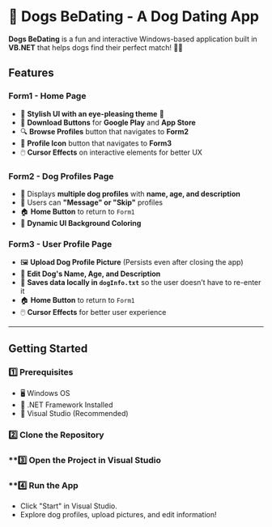 # 🐶 Dogs BeDating - A Dog Dating App

**Dogs BeDating** is a fun and interactive Windows-based application built in **VB.NET** that helps dogs find their perfect match! 🐾💕

##  Features

### **Form1 - Home Page**
- 🐾 **Stylish UI with an eye-pleasing theme** 🎨
- 🛒 **Download Buttons** for **Google Play** and **App Store**
- 🔍 **Browse Profiles** button that navigates to **Form2**
- 🐾 **Profile Icon** button that navigates to **Form3**
- 🖱️ **Cursor Effects** on interactive elements for better UX

### **Form2 - Dog Profiles Page**
- 🐶 Displays **multiple dog profiles** with **name, age, and description**
- 💖 Users can **"Message" or "Skip"** profiles
- 🏠 **Home Button** to return to `Form1`
- 🎨 **Dynamic UI Background Coloring**

### **Form3 - User Profile Page**
- 🖼️ **Upload Dog Profile Picture** (Persists even after closing the app)
- 📝 **Edit Dog's Name, Age, and Description**
- 📂 **Saves data locally in `dogInfo.txt`** so the user doesn’t have to re-enter it
- 🏠 **Home Button** to return to `Form1`
- 🖱️ **Cursor Effects** for better user experience

---

##  Getting Started

### **1️⃣ Prerequisites**
- 🖥️ Windows OS
- 🔧 .NET Framework Installed
- 💾 Visual Studio (Recommended)

### **2️⃣ Clone the Repository**
### **3️⃣ Open the Project in Visual Studio
### **4️⃣ Run the App
- Click "Start" in Visual Studio.
- Explore dog profiles, upload pictures, and edit information!

  
